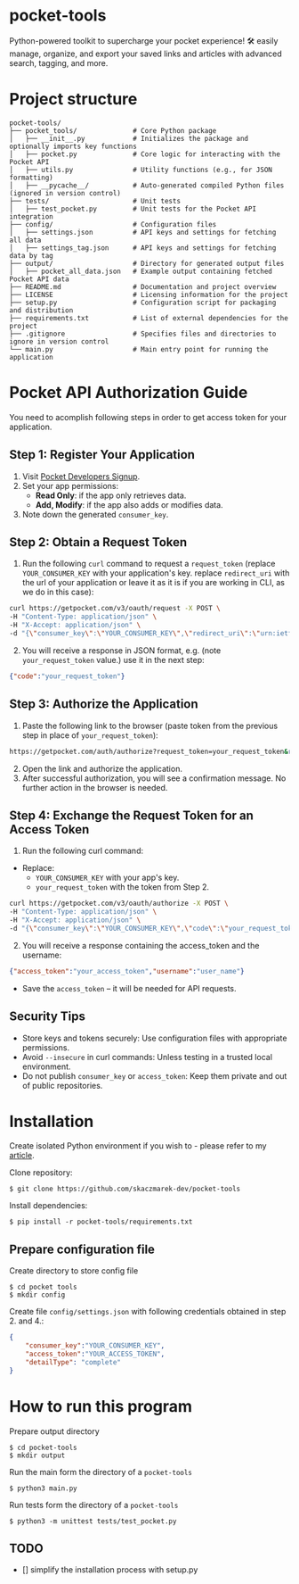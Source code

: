 # pocket-tools
Python-powered toolkit to supercharge your pocket experience! 🛠️ easily manage, organize, and export your saved links and articles with advanced search, tagging, and more.

# Project structure

```
pocket-tools/
├── pocket_tools/              # Core Python package
│   ├── __init__.py            # Initializes the package and optionally imports key functions
│   ├── pocket.py              # Core logic for interacting with the Pocket API
│   ├── utils.py               # Utility functions (e.g., for JSON formatting)
│   ├── __pycache__/           # Auto-generated compiled Python files (ignored in version control)
├── tests/                     # Unit tests
│   ├── test_pocket.py         # Unit tests for the Pocket API integration
├── config/                    # Configuration files
│   ├── settings.json          # API keys and settings for fetching all data
│   ├── settings_tag.json      # API keys and settings for fetching data by tag
├── output/                    # Directory for generated output files
│   ├── pocket_all_data.json   # Example output containing fetched Pocket API data
├── README.md                  # Documentation and project overview
├── LICENSE                    # Licensing information for the project
├── setup.py                   # Configuration script for packaging and distribution
├── requirements.txt           # List of external dependencies for the project
├── .gitignore                 # Specifies files and directories to ignore in version control
└── main.py                    # Main entry point for running the application
```

# Pocket API Authorization Guide

You need to acomplish following steps in order to get access token for your application.

## Step 1: Register Your Application

1. Visit [Pocket Developers Signup](https://getpocket.com/developer/apps/new.php?&src=signup).
2. Set your app permissions:
   - **Read Only**: if the app only retrieves data.
   - **Add, Modify**: if the app also adds or modifies data.
3. Note down the generated `consumer_key`.

## Step 2: Obtain a Request Token

1. Run the following `curl` command to request a `request_token` (replace `YOUR_CONSUMER_KEY` with your application's key. replace `redirect_uri` with the url of your application or leave it as it is if you are working in CLI, as we do in this case):

```bash
curl https://getpocket.com/v3/oauth/request -X POST \
-H "Content-Type: application/json" \
-H "X-Accept: application/json" \
-d "{\"consumer_key\":\"YOUR_CONSUMER_KEY\",\"redirect_uri\":\"urn:ietf:wg:oauth:2.0:oob\"}"
```
2. You will receive a response in JSON format, e.g. (note `your_request_token` value.) use it in the next step:

```json
{"code":"your_request_token"}
```

## Step 3: Authorize the Application

1. Paste the following link to the browser (paste token from the previous step in place of `your_request_token`):

```bash
https://getpocket.com/auth/authorize?request_token=your_request_token&redirect_uri=urn:ietf:wg:oauth:2.0:oob
```

2. Open the link and authorize the application.
3. After successful authorization, you will see a confirmation message. No further action in the browser is needed.

## Step 4: Exchange the Request Token for an Access Token

1. Run the following curl command:

- Replace:
    - `YOUR_CONSUMER_KEY` with your app's key.
    - `your_request_token` with the token from Step 2.

```bash
curl https://getpocket.com/v3/oauth/authorize -X POST \
-H "Content-Type: application/json" \
-H "X-Accept: application/json" \
-d "{\"consumer_key\":\"YOUR_CONSUMER_KEY\",\"code\":\"your_request_token\"}"
```

2. You will receive a response containing the access_token and the username:

```json
{"access_token":"your_access_token","username":"user_name"}
```
* Save the `access_token` – it will be needed for API requests.

## Security Tips

- Store keys and tokens securely: Use configuration files with appropriate permissions.
- Avoid `--insecure` in curl commands: Unless testing in a trusted local environment.
- Do not publish `consumer_key` or `access_token`: Keep them private and out of public repositories.

# Installation

Create isolated Python environment if you wish to - please refer to my [article](https://skaczmarek-dev.github.io/posts/python-venv/).

Clone repository:

```
$ git clone https://github.com/skaczmarek-dev/pocket-tools
```

Install dependencies:

```
$ pip install -r pocket-tools/requirements.txt
```

## Prepare configuration file

Create directory to store config file

```
$ cd pocket tools
$ mkdir config
```

Create file `config/settings.json` with following credentials obtained in step 2. and 4.:

```json
{
    "consumer_key":"YOUR_CONSUMER_KEY",
    "access_token":"YOUR_ACCESS_TOKEN",
    "detailType": "complete"
}
```

# How to run this program

Prepare output directory

```
$ cd pocket-tools
$ mkdir output
```

Run the main form the directory of a `pocket-tools`

```
$ python3 main.py
```

Run tests form the directory of a `pocket-tools`

```
$ python3 -m unittest tests/test_pocket.py
```

## TODO

- [] simplify the installation process with setup.py

